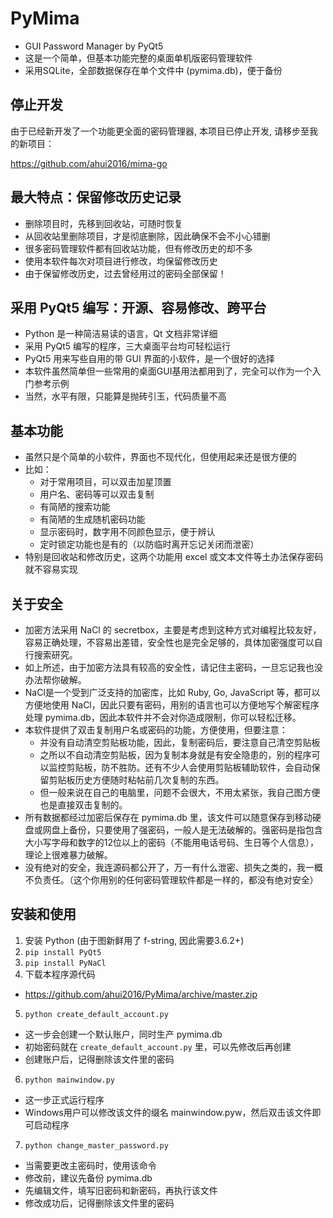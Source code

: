 # PyMima

- GUI Password Manager by PyQt5 
- 这是一个简单，但基本功能完整的桌面单机版密码管理软件
- 采用SQLite，全部数据保存在单个文件中 (pymima.db)，便于备份

## 停止开发

由于已经新开发了一个功能更全面的密码管理器, 本项目已停止开发, 请移步至我的新项目：

https://github.com/ahui2016/mima-go

## 最大特点：保留修改历史记录

- 删除项目时，先移到回收站，可随时恢复
- 从回收站里删除项目，才是彻底删除，因此确保不会不小心错删
- 很多密码管理软件都有回收站功能，但有修改历史的却不多
- 使用本软件每次对项目进行修改，均保留修改历史
- 由于保留修改历史，过去曾经用过的密码全部保留！


## 采用 PyQt5 编写：开源、容易修改、跨平台

- Python 是一种简洁易读的语言，Qt 文档非常详细
- 采用 PyQt5 编写的程序，三大桌面平台均可轻松运行
- PyQt5 用来写些自用的带 GUI 界面的小软件，是一个很好的选择
- 本软件虽然简单但一些常用的桌面GUI基用法都用到了，完全可以作为一个入门参考示例
- 当然，水平有限，只能算是抛砖引玉，代码质量不高


## 基本功能

- 虽然只是个简单的小软件，界面也不现代化，但使用起来还是很方便的
- 比如：
  * 对于常用项目，可以双击加星顶置
  * 用户名、密码等可以双击复制
  * 有简陋的搜索功能
  * 有简陋的生成随机密码功能
  * 显示密码时，数字用不同颜色显示，便于辨认
  * 定时锁定功能也是有的（以防临时离开忘记关闭而泄密）
- 特别是回收站和修改历史，这两个功能用 excel 或文本文件等土办法保存密码就不容易实现


## 关于安全

- 加密方法采用 NaCl 的 secretbox，主要是考虑到这种方式对编程比较友好，容易正确处理，不容易出差错，安全性也是完全足够的，具体加密强度可以自行搜索研究。
- 如上所述，由于加密方法具有较高的安全性，请记住主密码，一旦忘记我也没办法帮你破解。
- NaCl是一个受到广泛支持的加密库，比如 Ruby, Go, JavaScript 等，都可以方便地使用 NaCl，因此只要有密码，用别的语言也可以方便地写个解密程序处理 pymima.db，因此本软件并不会对你造成限制，你可以轻松迁移。
- 本软件提供了双击复制用户名或密码的功能，方便使用，但要注意：
  * 并没有自动清空剪贴板功能，因此，复制密码后，要注意自己清空剪贴板
  * 之所以不自动清空剪贴板，因为复制本身就是有安全隐患的，别的程序可以监控剪贴板，防不胜防。还有不少人会使用剪贴板辅助软件，会自动保留剪贴板历史方便随时粘帖前几次复制的东西。
  * 但一般来说在自己的电脑里，问题不会很大，不用太紧张，我自己图方便也是直接双击复制的。
- 所有数据都经过加密后保存在 pymima.db 里，该文件可以随意保存到移动硬盘或网盘上备份，只要使用了强密码，一般人是无法破解的。强密码是指包含大小写字母和数字的12位以上的密码（不能用电话号码、生日等个人信息），理论上很难暴力破解。
- 没有绝对的安全，我连源码都公开了，万一有什么泄密、损失之类的，我一概不负责任。（这个你用别的任何密码管理软件都是一样的，都没有绝对安全）


## 安装和使用

1. 安装 Python (由于图新鲜用了 f-string, 因此需要3.6.2+)
2. `pip install PyQt5`
3. `pip install PyNaCl`
4. 下载本程序源代码
  - https://github.com/ahui2016/PyMima/archive/master.zip
5. `python create_default_account.py`
  - 这一步会创建一个默认账户，同时生产 pymima.db
  - 初始密码就在 `create_default_account.py` 里，可以先修改后再创建
  - 创建账户后，记得删除该文件里的密码
6. `python mainwindow.py`
  - 这一步正式运行程序
  - Windows用户可以修改该文件的缀名 mainwindow.pyw，然后双击该文件即可启动程序
7. `python change_master_password.py`
  - 当需要更改主密码时，使用该命令
  - 修改前，建议先备份 pymima.db
  - 先编辑文件，填写旧密码和新密码，再执行该文件
  - 修改成功后，记得删除该文件里的密码
